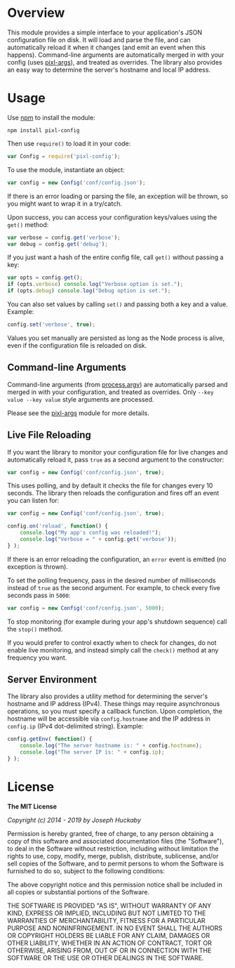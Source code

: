 # Overview

This module provides a simple interface to your application's JSON configuration file on disk.  It will load and parse the file, and can automatically reload it when it changes (and emit an event when this happens).  Command-line arguments are automatically merged in with your config (uses [pixl-args](https://www.npmjs.com/package/pixl-args)), and treated as overrides.  The library also provides an easy way to determine the server's hostname and local IP address.

# Usage

Use [npm](https://www.npmjs.com/) to install the module:

```
npm install pixl-config
```

Then use `require()` to load it in your code:

```javascript
var Config = require('pixl-config');
```

To use the module, instantiate an object:

```javascript
var config = new Config('conf/config.json');
```

If there is an error loading or parsing the file, an exception will be thrown, so you might want to wrap it in a try/catch.

Upon success, you can access your configuration keys/values using the `get()` method:

```javascript
var verbose = config.get('verbose');
var debug = config.get('debug');
```

If you just want a hash of the entire config file, call `get()` without passing a key:

```javascript
var opts = config.get();
if (opts.verbose) console.log("Verbose option is set.");
if (opts.debug) console.log("Debug option is set.");
```

You can also set values by calling `set()` and passing both a key and a value.  Example:

```javascript
config.set('verbose', true);
```

Values you set manually are persisted as long as the Node process is alive, even if the configuration file is reloaded on disk.

## Command-line Arguments

Command-line arguments (from [process.argv](http://nodejs.org/docs/latest/api/process.html#process_process_argv)) are automatically parsed and merged in with your configuration, and treated as overrides.  Only `--key value --key value` style arguments are processed.

Please see the [pixl-args](https://www.npmjs.com/package/pixl-args) module for more details.

## Live File Reloading

If you want the library to monitor your configuration file for live changes and automatically reload it, pass `true` as a second argument to the constructor:

```javascript
var config = new Config('conf/config.json', true);
```

This uses polling, and by default it checks the file for changes every 10 seconds.  The library then reloads the configuration and fires off an event you can listen for:

```javascript
var config = new Config('conf/config.json', true);

config.on('reload', function() {
	console.log("My app's config was reloaded!");
	console.log("Verbose = " + config.get('verbose'));
} );
```

If there is an error reloading the configuration, an `error` event is emitted (no exception is thrown).

To set the polling frequency, pass in the desired number of milliseconds instead of `true` as the second argument.  For example, to check every five seconds pass in `5000`:

```js
var config = new Config('conf/config.json', 5000);
```

To stop monitoring (for example during your app's shutdown sequence) call the `stop()` method.

If you would prefer to control exactly when to check for changes, do not enable live monitoring, and instead simply call the `check()` method at any frequency you want.

## Server Environment

The library also provides a utility method for determining the server's hostname and IP address (IPv4).  These things may require asynchronous operations, so you must specify a callback function.  Upon completion, the hostname will be accessible via `config.hostname` and the IP address in `config.ip` (IPv4 dot-delimited string).  Example:

```javascript
config.getEnv( function() {
	console.log("The server hostname is: " + config.hostname);
	console.log("The server IP is: " + config.ip);
} );
```

# License

**The MIT License**

*Copyright (c) 2014 - 2019 by Joseph Huckaby*

Permission is hereby granted, free of charge, to any person obtaining a copy
of this software and associated documentation files (the "Software"), to deal
in the Software without restriction, including without limitation the rights
to use, copy, modify, merge, publish, distribute, sublicense, and/or sell
copies of the Software, and to permit persons to whom the Software is
furnished to do so, subject to the following conditions:

The above copyright notice and this permission notice shall be included in
all copies or substantial portions of the Software.

THE SOFTWARE IS PROVIDED "AS IS", WITHOUT WARRANTY OF ANY KIND, EXPRESS OR
IMPLIED, INCLUDING BUT NOT LIMITED TO THE WARRANTIES OF MERCHANTABILITY,
FITNESS FOR A PARTICULAR PURPOSE AND NONINFRINGEMENT. IN NO EVENT SHALL THE
AUTHORS OR COPYRIGHT HOLDERS BE LIABLE FOR ANY CLAIM, DAMAGES OR OTHER
LIABILITY, WHETHER IN AN ACTION OF CONTRACT, TORT OR OTHERWISE, ARISING FROM,
OUT OF OR IN CONNECTION WITH THE SOFTWARE OR THE USE OR OTHER DEALINGS IN
THE SOFTWARE.
